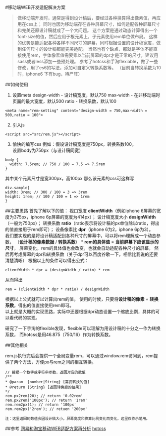 #移动端WEB开发适配解决方案

>做移动端开发时，通常是得到设计稿后，要经过各种换算得出像素值，再应用在css上；
同时也因为移动端存在各种屏幕尺寸，如何适配各种屏幕尺寸和完美还原设计稿就成了一个大问题。
这个方案是通过动态计算得出一个font-size的值，然后应用于根元素上，子元素使用rem单位做布局。
这样的优势是能适配各种各样不同尺寸的屏幕，同时根据设置的设计稿宽度，做到任何尺寸的设计稿都能完美适配。
当然也有个缺点，那就是字体不能直接使用rem，字体像素值需要乘以当前屏幕的dpr才是正常的尺寸，建议用sass或者less添加一些预处理。
参考了hotcss和手淘flexiable，做了一些修改，用了es6的写法，添加可自定义转换系数等。
（目前当转换系数为10时，iphone6 下有bug，待严阵）


##如何使用
1. 设置meta
design-width - 设计稿宽度，默认750
max-width - 在非移动端时页面的最大宽度，默认500
ratio - 转换系数，默认100
```
<meta name="rem-setting" content="design-width = 750,max-width = 500,ratio = 100">
```
2. 引入js
```
<script src="src/rem.js"></script>
```
3. 愉快的编写css
例如：假设设计稿宽度是750px，转换系数100。</br>
设置body为750px（与设计稿同宽）
```
body {
  width: 7.5rem; // 750 / 100 = 7.5 => 7.5rem
}
```
其中某个元素尺寸是宽300px，高100px
那么该元素的css可这样写
```
div.sample{
width: 3rem; // 300 / 100 = 3 => 3rem
height: 1rem; // 100 / 100 = 1 => 1rem
}
```

##主要思路
首先了解以下的值：
视口宽度 **clientWidth**（例如iphone 6屏幕的宽度为375px，iphone 6p屏幕的宽度为414px）；
设计稿宽度大小 **designWidth**（一般为750px）；
转换系数 **ratio**（ratio表示将设计稿的px单位除以ratio，得出的值直接用于rem即可）；
设备像素比 **dpr**（iphone 6为2，iphone 6p为3）。</br>
我们要实现的是将设计稿适配到各种尺寸的屏幕中，可以将rem理解成一个动态参数，
（**设计稿的像素数据** / **转换系数**） * **rem的具体值** = **当前屏幕下应该显示的尺寸**，
屏幕变化，rem的具体值也会改变，也就会自动适配各种尺寸的屏幕，
然后再考虑屏幕的dpr和转换系数（关于dpr可以百度谷歌一下，相信比我说的还要清楚清晰）
根据以上的条件可以得出公式：
```
clientWidth * dpr = (designWidth / ratio) * rem
```
从而得出
```
rem = (clientWidth * dpr * ratio) / designWidth
```
根据以上公式就可以计算出rem的值。
使用的时候，只要将**设计稿的像素** ÷ **转换系数**，得出的值直接使用rem即可。</br>
以上就是大概的实现思路，实际中还要根据dpr动态设置一个缩放比例，具体的可以看代码的实现。

研究了一下手淘的flexible发现，flexible可以理解为用设计稿的十分之一作为转换系数，
而hotcss是用46.875（750/16）作为转换系数。

##其他相关

rem.js执行完后会提供一个全局变量rem，可以通过window.rem访问到，rem提供了两个方法，方便px与rem之间的相互转换。
```
// 接受一个数字或字符串参数，返回对应的数值
/**
* @param  {number|String} [需要转换的值]
* @return {String} [返回转换后的结果]
*/
rem.px2rem(20); // return '0.02rem'
rem.px2rem('100px'); // return '1rem'
rem.rem2px(1); // return '100px'
rem.rem2px('2rem'); // retuen '200px'
```
<small>注：这里返回的数值会因设计稿大小，屏幕宽度和换算比例变化而变化，这里仅作示范用。</small>


##参考
[网易和淘宝移动WEB适配方案再分析](https://zhuanlan.zhihu.com/p/25216275)
[hotcss](https://github.com/imochen/hotcss)